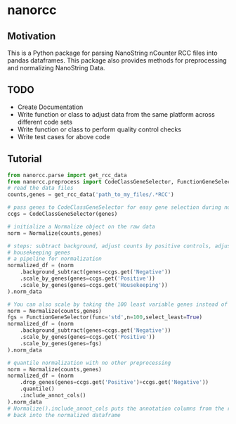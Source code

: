 # nanorcc
## Motivation
This is a Python package for parsing NanoString nCounter RCC files into pandas dataframes. 
This package also provides methods for preprocessing and normalizing NanoString Data.
## TODO
* Create Documentation
* Write function or class to adjust data from the same platform across different code sets
* Write function or class to perform quality control checks
* Write test cases for above code
## Tutorial
```python
from nanorcc.parse import get_rcc_data
from nanorcc.preprocess import CodeClassGeneSelector, FunctionGeneSelector, Normalize
# read the data files
counts,genes = get_rcc_data('path_to_my_files/.*RCC')

# pass genes to CodeClassGeneSelector for easy gene selection during normalization.
ccgs = CodeClassGeneSelector(genes)

# initialize a Normalize object on the raw data
norm = Normalize(counts,genes)

# steps: subtract background, adjust counts by positive controls, adjust counts by 
# housekeeping genes
# a pipeline for normalization
normalized_df = (norm
    .background_subtract(genes=ccgs.get('Negative'))
    .scale_by_genes(genes=ccgs.get('Positive'))
    .scale_by_genes(genes=ccgs.get('Housekeeping'))
).norm_data

# You can also scale by taking the 100 least variable genes instead of housekeeping
norm = Normalize(counts,genes)
fgs = FunctionGeneSelector(func='std',n=100,select_least=True)
normalized_df = (norm
    .background_subtract(genes=ccgs.get('Negative'))
    .scale_by_genes(genes=ccgs.get('Positive'))
    .scale_by_genes(genes=fgs)
).norm_data

# quantile normalization with no other preprocessing
norm = Normalize(counts,genes)
normalized_df = (norm
    .drop_genes(genes=ccgs.get('Positive')+ccgs.get('Negative'))
    .quantile()
    .include_annot_cols()
).norm_data
# Normalize().include_annot_cols puts the annotation columns from the raw data
# back into the normalized dataframe
```